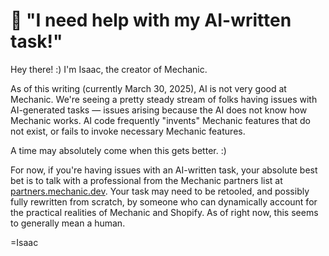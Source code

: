 # 🤖 "I need help with my AI-written task!"

Hey there! :) I'm Isaac, the creator of Mechanic.

As of this writing (currently March 30, 2025), AI is not very good at Mechanic. We're seeing a pretty steady stream of folks having issues with AI-generated tasks — issues arising because the AI does not know how Mechanic works. AI code frequently "invents" Mechanic features that do not exist, or fails to invoke necessary Mechanic features.

A time may absolutely come when this gets better. :)

For now, if you're having issues with an AI-written task, your absolute best bet is to talk with a professional from the Mechanic partners list at [partners.mechanic.dev](https://partners.mechanic.dev/). Your task may need to be retooled, and possibly fully rewritten from scratch, by someone who can dynamically account for the practical realities of Mechanic and Shopify. As of right now, this seems to generally mean a human.

\=Isaac
